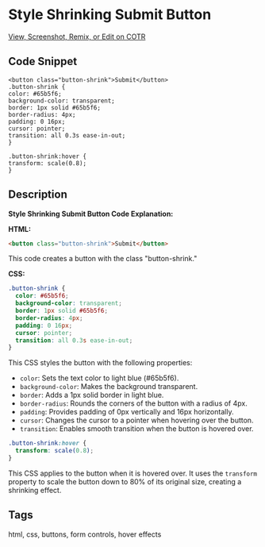 # Style Shrinking Submit Button

  [View, Screenshot, Remix, or Edit on COTR](https://cotr.dev/snippet/378)
  
  ## Code Snippet
  ```
  <button class="button-shrink">Submit</button>
.button-shrink {
  color: #65b5f6;
  background-color: transparent;
  border: 1px solid #65b5f6;
  border-radius: 4px;
  padding: 0 16px;
  cursor: pointer;
  transition: all 0.3s ease-in-out;
}

.button-shrink:hover {
  transform: scale(0.8);
}
  ```
  
  ## Description
  **Style Shrinking Submit Button Code Explanation:**

**HTML:**

```html
<button class="button-shrink">Submit</button>
```

This code creates a button with the class "button-shrink."

**CSS:**

```css
.button-shrink {
  color: #65b5f6;
  background-color: transparent;
  border: 1px solid #65b5f6;
  border-radius: 4px;
  padding: 0 16px;
  cursor: pointer;
  transition: all 0.3s ease-in-out;
}
```

This CSS styles the button with the following properties:

* `color`: Sets the text color to light blue (#65b5f6).
* `background-color`: Makes the background transparent.
* `border`: Adds a 1px solid border in light blue.
* `border-radius`: Rounds the corners of the button with a radius of 4px.
* `padding`: Provides padding of 0px vertically and 16px horizontally.
* `cursor`: Changes the cursor to a pointer when hovering over the button.
* `transition`: Enables smooth transition when the button is hovered over.

```css
.button-shrink:hover {
  transform: scale(0.8);
}
```

This CSS applies to the button when it is hovered over. It uses the `transform` property to scale the button down to 80% of its original size, creating a shrinking effect.
  
  ## Tags
  html, css, buttons, form controls, hover effects

